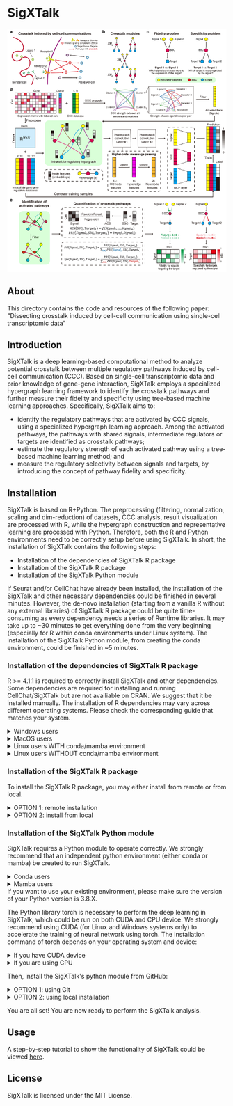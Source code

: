 # SigXTalk
![Figure](/Fig1.jpg)
## About
This directory contains the code and resources of the following paper:
"Dissecting crosstalk induced by cell-cell communication using single-cell transcriptomic data"

## Introduction
SigXTalk is a deep learning-based computational method to analyze potential crosstalk between multiple regulatory pathways induced by cell-cell communication (CCC). Based on single-cell transcriptomic data and prior knowledge of gene-gene interaction, SigXTalk employs a specialized hypergraph learning framework to identify the crosstalk pathways and further measure their fidelity and specificity using tree-based machine learning approaches. Specifically, SigXTalk aims to:
- identify the regulatory pathways that are activated by CCC signals, using a specialized hypergraph learning approach. Among the activated pathways, the pathways with shared signals, intermediate regulators or targets are identified as crosstalk pathways;
- estimate the regulatory strength of each activated pathway using a tree-based machine learning method; and 
- measure the regulatory selectivity between signals and targets, by introducing the concept of pathway fidelity and specificity.

## Installation
SigXTalk is based on R+Python. The preprocessing (filtering, normalization, scaling and dim-reduction) of datasets, CCC analysis, result visualization are processed with R, while the hypergraph construction and representative learning are processed with Python. Therefore, both the R and Python environments need to be correctly setup before using SigXTalk. In short, the installation of SigXTalk contains the following steps:
- Installation of the dependencies of SigXTalk R package
- Installation of the SigXTalk R package
- Installation of the SigXTalk Python module

If Seurat and/or CellChat have already been installed, the installation of the SigXTalk and other necessary dependencies could be finished in several minutes. However, the de-novo installation (starting from a vanilla R without any external libraries) of SigXTalk R package could be quite time-consuming as every dependency needs a series of Runtime libraries. It may take up to ~30 minutes to get everything done from the very beginning (especially for R within conda environments under Linux system).
The installation of the SigXTalk Python module, from creating the conda environment, could be finished in ~5 minutes.


### Installation of the dependencies of SigXTalk R package
R >= 4.1.1 is required to correctly install SigXTalk and other dependencies.
Some dependencies are required for installing and running CellChat/SigXTalk but are not availiable on CRAN. We suggest that it be installed manually.
The installation of R dependencies may vary across different operating systems. Please check the corresponding guide that matches your system.

<details>
<summary> Windows users </summary>
  
If you haven't installed Rtools on Windows (which is usually not automatically installed with R), please see [here](https://cran.r-project.org/bin/windows/Rtools).
  
```r
package_list1 <- c("xfun","devtools","miniUI", "shiny", "httpuv", "htmltools")
install.packages(package_list1)  # If you haven't installed devtools before, it may take several minutes.

package_list2 <- c("Biobase","BiocNeighbors","ComplexHeatmap","BiocGenerics")
if (!require("BiocManager", quietly = TRUE))
    install.packages("BiocManager") 
BiocManager::install(package_list2)
```

</details>


<details>
<summary> MacOS users </summary>
  
```r
if (!require("devtools", quietly = TRUE))
    install.packages("devtools")  # If you haven't installed devtools before, it may take several minutes.

package_list <- c("Biobase","BiocNeighbors","ComplexHeatmap","BiocGenerics")
if (!require("BiocManager", quietly = TRUE))
    install.packages("BiocManager") 
BiocManager::install(package_list)
```

Sometimes, you may need XQuartz for the installation. If such error occurs, please visit [here](https://www.xquartz.org/) to install XQuartz. After that, restart R and try the above code again.
</details>

<details>
  <summary>Linux users WITH conda/mamba environment</summary>
If you use R inside a conda/mamba environment, you need to install additional libraries using command lines (not in R) before installing the dependencies:

```bash
conda install -c conda-forge \
  r-devtools r-ggplot2 r-svglite r-ggrepel \
  r-cowplot r-patchwork r-ggpubr r-ggnetwork r-plotly \
  r-mass r-lattice freetype libpng libxml2 libcurl openssl libuv cmake 
# If you are using mamba, simply replace 'conda install' with 'mamba install' (but keep 'conda-forge' unchanged)
```

After that, enter R and run the following to install the dependencies:

```R
if (!require("devtools", quietly = TRUE))
    install.packages("devtools")  # If you haven't installed devtools before, it may take several minutes.

package_list <- c("Biobase","BiocNeighbors","ComplexHeatmap","BiocGenerics")
if (!require("BiocManager", quietly = TRUE))
    install.packages("BiocManager") 
BiocManager::install(package_list)
```
</details>

<details>
  <summary>Linux users WITHOUT conda/mamba environment</summary>
We strongly suggest that you use R within a conda/mamba environment! You can easily run the following command to install R inside a new conda environment:

```bash
conda create -n my_r_env r-base r-devtools
conda activate my_r_env
```

Then, you may refer to the installation guide for Linux users WITH conda/mamba environment
If you are using a system R (not in a conda/mamba environment), it would be quite troublesome to install various libraries.
For Ubuntu/Debian users:

```bash
sudo apt update
sudo apt install -y \
  libfreetype6-dev \
  libpng-dev \
  libxml2-dev \
  libcurl4-openssl-dev \
  libssl-dev \
  libuv1-dev \
  cmake
```

For CentOS users:
```bash
sudo dnf install -y \
  freetype-devel \
  libpng-devel \
  libxml2-devel \
  libcurl-devel \
  openssl-devel \
  libuv-devel \
  cmake
```
After that, enter R and run the following to install the dependencies:

```R
if (!require("devtools", quietly = TRUE))
    install.packages("devtools")  # If you haven't installed devtools before, it may take several minutes.

package_list <- c("Biobase","BiocNeighbors","ComplexHeatmap","BiocGenerics")
if (!require("BiocManager", quietly = TRUE))
    install.packages("BiocManager") 
BiocManager::install(package_list)
install.packages("ragg")
install.packages("svglite")
```
However, there may still be libraries that you need to install manually :(.
</details>

### Installation of the SigXTalk R package
To install the SigXTalk R package, you may either install from remote or from local.
<details>
  <summary>OPTION 1: remote installation</summary>

Run the following command in R:

```R
devtools::install_github("LithiumHou/SigXTalk", dependencies = T, upgrade = "always")
```

Note: using `devtools::install_github` in Rstudio sometimes causes a github's token issue. In this case, you may need to generate a token. Please see [here](https://usethis.r-lib.org/articles/git-credentials.html). Alternatively, you may try local installation (see below).

</details>

<details>
  <summary>OPTION 2: install from local</summary>
You may download or clone the SigXTalk repository to your device and run:
  
```R
if (!require("devtools", quietly = TRUE))
    install.packages("devtools") 
devtools::install("/path/to/SigXTalk") # Replace it with the path where you store the SigXTalk repository
```

</details>

### Installation of the SigXTalk Python module 
SigXTalk requires a Python module to operate correctly. We strongly recommend that an independent python environment (either conda or mamba) be created to run SigXTalk.

<details>
  <summary>Conda users</summary>
  
```bash
conda create -n SigXTalk_py python=3.8
conda activate SigXTalk_py
```
  
</details>

<details>
  <summary>Mamba users</summary>
  
```bash
mamba create -n SigXTalk_py python=3.8
mamba activate SigXTalk_py
```
  
</details>
If you want to use your existing environment, please make sure the version of your Python version is 3.8.X. 

The Python library torch is necessary to perform the deep learning in SigXTalk, which could be run on both CUDA and CPU device. We strongly recommend using CUDA (for Linux and Windows systems only) to accelerate the training of neural network using torch.
The installation command of torch depends on your operating system and device:

<details>
<summary>If you have CUDA device</summary>
  
```bash
# On Linux or Windows only
pip install torch==1.13.1+cu117 --extra-index-url https://download.pytorch.org/whl/cu117
```

</details>

<details>
<summary>If you are using CPU</summary>
If you do not have a CUDA device (especially for MacOS users), you have to use the CPU version of torch. However, it could be a little bit more time-consuming.
  
```bash
# On Linux or Windows
pip install torch==1.13.1+cpu --extra-index-url https://download.pytorch.org/whl/cpu
# On OSX
pip install torch==1.13.1
```

</details>

Then, install the SigXTalk's python module from GitHub: 

<details>
<summary>OPTION 1: using Git</summary>
  
If you have `git` installed on your device, you may install it remotely:
```
# Please make sure you are still in the SigXTalk_py environment
pip install git+https://github.com/LithiumHou/SigXTalk.git#subdirectory=pythoncodes
```

</details>

<details>
<summary>OPTION 2: using local installation</summary>
If the above command does not work, you may manually clone the `pythoncodes` directory to your device and run the following command:
  
```
cd .../pythoncodes
pip install .
```

</details>

You are all set! You are now ready to perform the SigXTalk analysis.

## Usage

A step-by-step tutorial to show the functionality of SigXTalk could be viewed [here](/vignettes/demo.md).

## License
SigXTalk is licensed under the MIT License.
